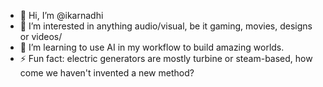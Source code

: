 - 👋 Hi, I’m @ikarnadhi
- 👀 I’m interested in anything audio/visual, be it gaming, movies, designs or videos/
- 🌱 I’m learning to use AI in my workflow to build amazing worlds.
- ⚡ Fun fact: electric generators are mostly turbine or steam-based, how come we haven't invented a new method?

<!---
ikarnadhi/ikarnadhi is a ✨ special ✨ repository because its `README.md` (this file) appears on your GitHub profile.
You can click the Preview link to take a look at your changes.
--->
